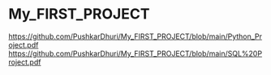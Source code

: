 # My_FIRST_PROJECT
https://github.com/PushkarDhuri/My_FIRST_PROJECT/blob/main/Python_Project.pdf
https://github.com/PushkarDhuri/My_FIRST_PROJECT/blob/main/SQL%20Project.pdf

